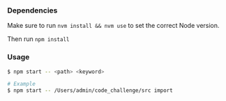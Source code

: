 ### Dependencies

Make sure to run `nvm install && nvm use` to set the correct Node version.

Then run `npm install`


### Usage

```bash
$ npm start -- <path> <keyword>

# Example
$ npm start -- /Users/admin/code_challenge/src import
```